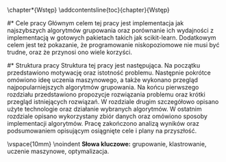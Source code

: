 \chapter*{Wstęp}
\addcontentsline{toc}{chapter}{Wstęp}

#* Cele pracy
Głównym celem tej pracy jest implementacja jak najszybszych algorytmów grupowania oraz porównanie ich wydajności z implementacją w 
gotowych pakietach takich jak scikit-learn. Dodatkowym celem jest też pokazanie, że programowanie niskopoziomowe nie musi być trudne, 
oraz że przynosi ono wiele korzyści.

#* Struktura pracy
Struktura tej pracy jest następująca. Na początku przedstawiono motywację oraz istotność problemu. Następnie pokrótce omówiono 
ideę uczenia maszynowego, a także wykonano przegląd najpopularniejszych algorytmów grupowania. Na końcu pierwszego 
rozdziału przedstawiono propozycje rozwiązania problemu oraz krótki przegląd istniejących rozwiązań. W rozdziale drugim 
szczegółowo opisano użyte technologie oraz działanie wybranych algorytmów. W ostatnim rozdziale opisano wykorzystany zbiór danych oraz 
omówiono sposoby implementacji algorytmów. Pracę zakończono analizą wyników oraz podsumowaniem opisującym osiągnięte cele i plany na 
przyszłość.

\vspace{10mm}
\noindent **Słowa kluczowe:** grupowanie, klastrowanie, uczenie maszynowe, optymalizacja.


